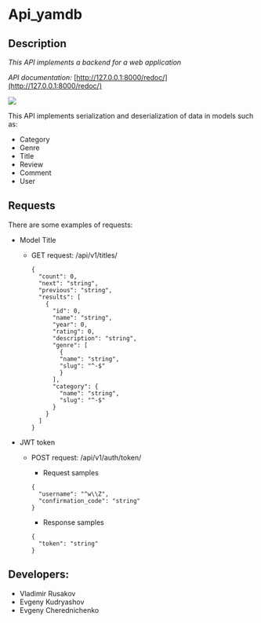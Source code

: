 # Api_yamdb

## Description
*This API implements a backend for a web application*

*API documentation:* [http://127.0.0.1:8000/redoc/](http://127.0.0.1:8000/redoc/)

![](https://www.ibexa.co/var/site/storage/images/_aliases/ibexa_content_full/3/4/1/0/300143-1-eng-GB/d4255a27c1fa-AdobeStock_261705271_What-is-an-API.jpeg)

This API implements serialization and deserialization of data in models such as:
- Category
- Genre
- Title
- Review
- Comment
- User

## Requests
There are some examples of requests:
  -  Model Title

      - GET request: /api/v1/titles/
          ```
          {
            "count": 0,
            "next": "string",
            "previous": "string",
            "results": [
              {
                "id": 0,
                "name": "string",
                "year": 0,
                "rating": 0,
                "description": "string",
                "genre": [
                  {
                  "name": "string",
                  "slug": "^-$"
                  }
                ],
                "category": {
                  "name": "string",
                  "slug": "^-$"
                }
              }
            ]
          }
          ```
       
  -  JWT token

      - POST request: /api/v1/auth/token/

        - Request samples
        ```
        {
          "username": "^w\\Z",
          "confirmation_code": "string"
        }
        ```
        - Response samples
        ```
        {
          "token": "string"
        }
        ```

## Developers:

- Vladimir Rusakov
- Evgeny Kudryashov
- Evgeny Cherednichenko
